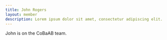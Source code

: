 ```yaml
---
title: John Rogers
layout: member
description: Lorem ipsum dolor sit amet, consectetur adipiscing elit. 
---
```

John is on the CoBaAB team.